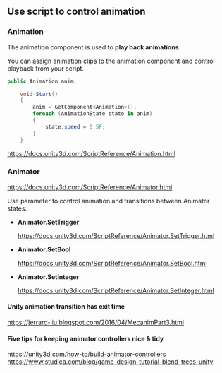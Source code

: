 ## Use script to control animation 


### Animation 
The animation component is used to **play back animations**.

You can assign animation clips to the animation component and control playback from your script.


```cs
public Animation anim;

    void Start()
    {
        anim = GetComponent<Animation>();
        foreach (AnimationState state in anim)
        {
            state.speed = 0.5F;
        }
    }

```


https://docs.unity3d.com/ScriptReference/Animation.html

### Animator


https://docs.unity3d.com/ScriptReference/Animator.html


Use parameter to control animation and transitions between Animator states:

- **Animator.SetTrigger**
    
    https://docs.unity3d.com/ScriptReference/Animator.SetTrigger.html
    
- **Animator.SetBool**
    
    https://docs.unity3d.com/ScriptReference/Animator.SetBool.html
    
- **Animator.SetInteger**
    
    https://docs.unity3d.com/ScriptReference/Animator.SetInteger.html
    
#### Unity animation transition has exit time
    
https://jerrard-liu.blogspot.com/2016/04/MecanimPart3.html
    
#### Five tips for keeping animator controllers nice & tidy
    
https://unity3d.com/how-to/build-animator-controllers \
https://www.studica.com/blog/game-design-tutorial-blend-trees-unity





